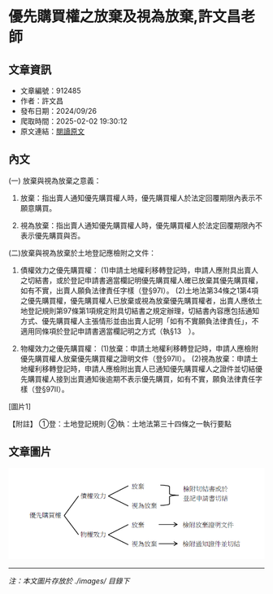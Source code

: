 # 優先購買權之放棄及視為放棄,許文昌老師

## 文章資訊
- 文章編號：912485
- 作者：許文昌
- 發布日期：2024/09/26
- 爬取時間：2025-02-02 19:30:12
- 原文連結：[閱讀原文](https://real-estate.get.com.tw/Columns/detail.aspx?no=912485)

## 內文
(一) 放棄與視為放棄之意義：

1. 放棄：指出賣人通知優先購買權人時，優先購買權人於法定回覆期限內表示不願意購買。

2. 視為放棄：指出賣人通知優先購買權人時，優先購買權人於法定回覆期限內不表示優先購買與否。

(二)放棄與視為放棄於土地登記應檢附之文件：

1. 債權效力之優先購買權： (1)申請土地權利移轉登記時，申請人應附具出賣人之切結書，或於登記申請書適當欄記明優先購買權人確已放棄其優先購買權，如有不實，出賣人願負法律責任字樣（登§97I）。 (2)土地法第34條之1第4項之優先購買權，優先購買權人已放棄或視為放棄優先購買權者，出賣人應依土地登記規則第97條第1項規定附具切結書之規定辦理，切結書內容應包括通知方式、優先購買權人主張情形並由出賣人記明「如有不實願負法律責任」，不適用同條項於登記申請書適當欄記明之方式（執§13　）。

2. 物權效力之優先購買權： (1)放棄：申請土地權利移轉登記時，申請人應檢附優先購買權人放棄優先購買權之證明文件（登§97II）。 (2)視為放棄：申請土地權利移轉登記時，申請人應檢附出賣人已通知優先購買權人之證件並切結優先購買權人接到出賣通知後逾期不表示優先購買，如有不實，願負法律責任字樣（登§97II）。

[圖片1]

【附註】 ①登：土地登記規則 ②執：土地法第三十四條之一執行要點

## 文章圖片

![圖片1](./images/912485_872885bc.png)


---
*注：本文圖片存放於 ./images/ 目錄下*
